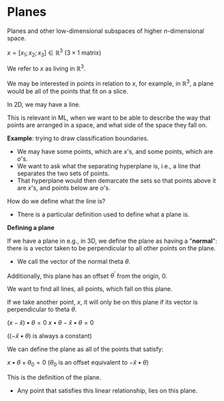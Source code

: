 # Planes

Planes and other low-dimensional subspaces of higher $n$-dimensional space.

$x = [x_1; x_2; x_3] ∈ ℝ^3$ ($3 \times 1$ matrix)

We refer to $x$ as living in $ℝ^3$.

We may be interested in points in relation to $x$, for example, in $ℝ^3$, a plane would be all of the points that fit on a slice.

In 2D, we may have a line.

This is relevant in ML, when we want to be able to describe the way that points are arranged in a space, and what side of the space they fall on.

**Example**: trying to draw classification boundaries.

- We may have some points, which are $x$'s, and some points, which are $o$'s.
- We want to ask what the separating hyperplane is, i.e., a line that separates the two sets of points.
- That hyperplane would then demarcate the sets so that points above it are $x$'s, and points below are $o$'s.

How do we define what the line is?

- There is a particular definition used to define what a plane is.

**Defining a plane**

If we have a plane in e.g., in 3D, we define the plane as having a "**normal**": there is a vector taken to be perpendicular to all other points on the plane.

- We call the vector of the normal theta $θ$.

Additionally, this plane has an offset $θ^{\prime}$ from the origin, $0$.

We want to find all lines, all points, which fall on this plane.

If we take another point, $x$, it will only be on this plane if its vector is perpendicular to theta $θ$.

$(x - \hat{x})•θ = 0$
$x•θ - \hat{x}•θ = 0$

($(- \hat{x}•θ)$ is always a constant)

We can define the plane as all of the points that satisfy:

$x•θ + θ_0 = 0$ ($θ_0$ is an offset equivalent to $-\hat{x}•θ$)

This is the definition of the plane.

- Any point that satisfies this linear relationship, lies on this plane.
